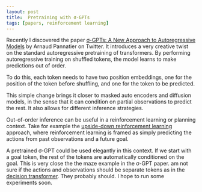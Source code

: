 ```yaml
---
layout: post
title:  Pretraining with σ-GPTs
tags: [papers, reinforcement learning]
---
```


Recently I discovered the paper [σ-GPTs: A New Approach to Autoregressive
Models](https://arxiv.org/abs/2404.09562) by Arnaud Pannatier on Twitter. It
introduces a very creative twist on the standard autoregressive pretraining of
transformers. By performing autoregressive training on shuffled tokens, the
model learns to make predictions out of order. 

To do this, each token needs to have two position embeddings, one for the
position of the token before shuffling, and one for the token to be predicted.

This simple change brings it closer to masked auto encoders and diffusion
models, in the sense that it can condition on partial observations to predict
the rest. It also allows for different inference strategies. 

Out-of-order inference can be useful in a reinforcement learning or planning
context. Take for example the [upside-down reinforcement
learning](https://arxiv.org/abs/1912.02875) approach, where reinforcement
learning is framed as simply predicting the actions from past observations and a
future goal. 

A pretrained σ-GPT could be used elegantly in this context. If we start with a
goal token, the rest of the tokens are automatically conditioned on the goal.
This is very close the the maze example in the σ-GPT paper.  am not sure if the
actions and observations should be separate tokens as in the [decision
transformer](https://arxiv.org/abs/2106.01345). They probably should.  I hope to
run some experiments soon.